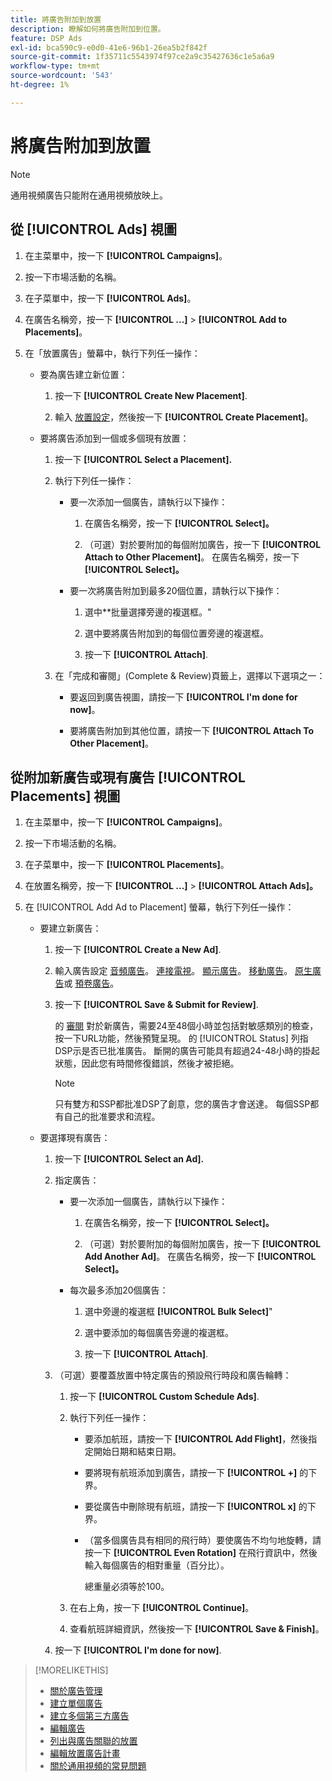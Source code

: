 ```yaml
---
title: 將廣告附加到放置
description: 瞭解如何將廣告附加到位置。
feature: DSP Ads
exl-id: bca590c9-e0d0-41e6-96b1-26ea5b2f842f
source-git-commit: 1f35711c5543974f97ce2a9c35427636c1e5a6a9
workflow-type: tm+mt
source-wordcount: '543'
ht-degree: 1%

---
```


# 將廣告附加到放置

>[!NOTE]
>
>通用視頻廣告只能附在通用視頻放映上。

## 從 [!UICONTROL Ads] 視圖

1. 在主菜單中，按一下 **[!UICONTROL Campaigns]**。

1. 按一下市場活動的名稱。

1. 在子菜單中，按一下 **[!UICONTROL Ads]**。

1. 在廣告名稱旁，按一下  **[!UICONTROL ...]** > **[!UICONTROL Add to Placements]**。

1. 在「放置廣告」螢幕中，執行下列任一操作：

   * 要為廣告建立新位置：

      1. 按一下 **[!UICONTROL Create New Placement]**.

      1. 輸入 [放置設定](/help/dsp/campaign-management/placements/placement-settings.md)，然後按一下 **[!UICONTROL Create Placement]**。
   * 要將廣告添加到一個或多個現有放置：

      1. 按一下 **[!UICONTROL Select a Placement].**

      1. 執行下列任一操作：

         * 要一次添加一個廣告，請執行以下操作：

            1. 在廣告名稱旁，按一下 **[!UICONTROL Select]。**

            1. （可選）對於要附加的每個附加廣告，按一下 **[!UICONTROL Attach to Other Placement]**。 在廣告名稱旁，按一下 **[!UICONTROL Select]。**
         * 要一次將廣告附加到最多20個位置，請執行以下操作：

            1. 選中**批量選擇旁邊的複選框。&quot;

            1. 選中要將廣告附加到的每個位置旁邊的複選框。

            1. 按一下 **[!UICONTROL Attach]**.
      1. 在「完成和審閱」(Complete &amp; Review)頁籤上，選擇以下選項之一：

         * 要返回到廣告視圖，請按一下 **[!UICONTROL I'm done for now]**。

         * 要將廣告附加到其他位置，請按一下 **[!UICONTROL Attach To Other Placement]**。




## 從附加新廣告或現有廣告 [!UICONTROL Placements] 視圖

1. 在主菜單中，按一下 **[!UICONTROL Campaigns]**。

1. 按一下市場活動的名稱。

1. 在子菜單中，按一下 **[!UICONTROL Placements]**。

1. 在放置名稱旁，按一下  **[!UICONTROL ...]** > **[!UICONTROL Attach Ads]。**

1. 在 [!UICONTROL Add Ad to Placement] 螢幕，執行下列任一操作：

   * 要建立新廣告：

      1. 按一下 **[!UICONTROL Create a New Ad]**.

      1. 輸入廣告設定 [音頻廣告](ad-settings-audio.md)。 [連接電視](ad-settings-connected-tv.md)。 [顯示廣告](ad-settings-display.md)。 [移動廣告](ad-settings-mobile.md)。 [原生廣告](ad-settings-native.md)或 [預卷廣告](ad-settings-pre-roll.md)。

      1. 按一下 **[!UICONTROL Save & Submit for Review]**.

         的 [審閱](ad-about.md) 對於新廣告，需要24至48個小時並包括對敏感類別的檢查，按一下URL功能，然後預覽呈現。 的 [!UICONTROL Status] 列指DSP示是否已批准廣告。 斷開的廣告可能具有超過24-48小時的掛起狀態，因此您有時間修復錯誤，然後才被拒絕。

         >[!NOTE]
         >
         >只有雙方和SSP都批准DSP了創意，您的廣告才會送達。 每個SSP都有自己的批准要求和流程。
   * 要選擇現有廣告：

      1. 按一下 **[!UICONTROL Select an Ad].**

      1. 指定廣告：

         * 要一次添加一個廣告，請執行以下操作：

            1. 在廣告名稱旁，按一下 **[!UICONTROL Select]。**

            1. （可選）對於要附加的每個附加廣告，按一下 **[!UICONTROL Add Another Ad]**。 在廣告名稱旁，按一下 **[!UICONTROL Select]。**
         * 每次最多添加20個廣告：

            1. 選中旁邊的複選框 **[!UICONTROL Bulk Select]**&quot;

            1. 選中要添加的每個廣告旁邊的複選框。

            1. 按一下 **[!UICONTROL Attach]**.
      1. （可選）要覆蓋放置中特定廣告的預設飛行時段和廣告輪轉：

         1. 按一下 **[!UICONTROL Custom Schedule Ads]**.

         1. 執行下列任一操作：

            * 要添加航班，請按一下 **[!UICONTROL Add Flight]**，然後指定開始日期和結束日期。

            * 要將現有航班添加到廣告，請按一下 **[!UICONTROL +]** 的下界。

            * 要從廣告中刪除現有航班，請按一下 **[!UICONTROL x]** 的下界。

            * （當多個廣告具有相同的飛行時）要使廣告不均勻地旋轉，請按一下 **[!UICONTROL Even Rotation]** 在飛行資訊中，然後輸入每個廣告的相對重量（百分比）。

               總重量必須等於100。
         1. 在右上角，按一下 **[!UICONTROL Continue]**。

         1. 查看航班詳細資訊，然後按一下 **[!UICONTROL Save & Finish]**。
      1. 按一下 **[!UICONTROL I'm done for now]**.






>[!MORELIKETHIS]
>
>* [關於廣告管理](ad-about.md)
>* [建立單個廣告](ad-create.md)
>* [建立多個第三方廣告](ad-create-multiple.md)
>* [編輯廣告](ad-edit.md)
>* [列出與廣告關聯的放置](ad-list-placements.md)
>* [編輯放置廣告計畫](/help/dsp/campaign-management/placements/placement-edit-ad-schedule.md)
>* [關於通用視頻的常見問題](/help/dsp/campaign-management/faq-universal-video.md)

